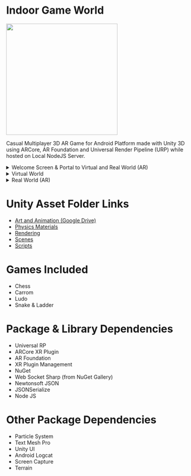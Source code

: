 # Indoor Game World

<p align="left">
  <img width="300" src="https://github.com/svhapp0249/Indoor-Game-World/blob/main/Images/0.%20App%20Icon.png">
</p>

Casual Multiplayer 3D AR Game for Android Platform made with Unity 3D using ARCore, AR Foundation and Universal Render Pipeline (URP) while hosted on Local NodeJS Server.

<details>
  <summary>Welcome Screen & Portal to Virtual and Real World (AR)</summary><br>
  <img src="https://github.com/svhapp0249/Indoor-Game-World/blob/main/Images/1.%20Welcome.jpg">
  <img src="https://github.com/svhapp0249/Indoor-Game-World/blob/main/Images/2.%20Portal.jpg">
</details>

<details>
  <summary>Virtual World</summary><br>
  <img src="https://github.com/svhapp0249/Indoor-Game-World/blob/main/Images/Virtual%20World/Virtual_0.jpg">
  <img src="https://github.com/svhapp0249/Indoor-Game-World/blob/main/Images/Virtual%20World/Virtual_1.jpg">
  <img src="https://github.com/svhapp0249/Indoor-Game-World/blob/main/Images/Virtual%20World/Virtual_2_Female.jpg">
  <img src="https://github.com/svhapp0249/Indoor-Game-World/blob/main/Images/Virtual%20World/Virtual_2_Male.jpg">
  <img src="https://github.com/svhapp0249/Indoor-Game-World/blob/main/Images/Virtual%20World/Virtual_3.jpg">
  <img src="https://github.com/svhapp0249/Indoor-Game-World/blob/main/Images/Virtual%20World/Virtual_4_Chess.jpg">
  <img src="https://github.com/svhapp0249/Indoor-Game-World/blob/main/Images/Virtual%20World/Virtual_5_Carrom.jpg">
  <img src="https://github.com/svhapp0249/Indoor-Game-World/blob/main/Images/Virtual%20World/Virtual_6_Ludo.jpg">
  <img src="https://github.com/svhapp0249/Indoor-Game-World/blob/main/Images/Virtual%20World/Virtual_7_S%26L.jpg">
  <img src="https://github.com/svhapp0249/Indoor-Game-World/blob/main/Images/Virtual%20World/Virtual_8_Sea.jpg">
</details>

<details>
  <summary>Real World (AR)</summary><br>
  <img src="https://github.com/svhapp0249/Indoor-Game-World/blob/main/Images/Real%20World%20(AR)/Real_0.jpg">
  <img src="https://github.com/svhapp0249/Indoor-Game-World/blob/main/Images/Real%20World%20(AR)/Real_1.jpg">
  <img src="https://github.com/svhapp0249/Indoor-Game-World/blob/main/Images/Real%20World%20(AR)/Real_2.jpg">
  <img src="https://github.com/svhapp0249/Indoor-Game-World/blob/main/Images/Real%20World%20(AR)/Real_3.jpg">
  <img src="https://github.com/svhapp0249/Indoor-Game-World/blob/main/Images/Real%20World%20(AR)/Real_4.jpg">
  <img src="https://github.com/svhapp0249/Indoor-Game-World/blob/main/Images/Real%20World%20(AR)/Real_5_Chess.jpg">
  <img src="https://github.com/svhapp0249/Indoor-Game-World/blob/main/Images/Real%20World%20(AR)/Real_6_Carrom.jpg">
  <img src="https://github.com/svhapp0249/Indoor-Game-World/blob/main/Images/Real%20World%20(AR)/Real_7_Ludo.jpg">
  <img src="https://github.com/svhapp0249/Indoor-Game-World/blob/main/Images/Real%20World%20(AR)/Real_8_S%26L.jpg">
</details>

# Unity Asset Folder Links
* [Art and Animation (Google Drive)](https://drive.google.com/file/d/1GIE2IiDRpwroOX72-cguQ-id4t5BPR7E/view?usp=share_link "Art and Animation")
* [Physics Materials](https://github.com/svhapp0249/Indoor-Game-World/tree/main/Unity%20App%20Assets/Physics/Materials "Physics Materials")
* [Rendering](https://github.com/svhapp0249/Indoor-Game-World/tree/main/Unity%20App%20Assets/Rendering "Rendering")
* [Scenes](https://github.com/svhapp0249/Indoor-Game-World/tree/main/Unity%20App%20Assets/Scenes "Scenes")
* [Scripts](https://github.com/svhapp0249/Indoor-Game-World/tree/main/Unity%20App%20Assets/Scripts "Scripts")

# Games Included
* Chess
* Carrom
* Ludo
* Snake & Ladder

# Package &amp; Library Dependencies
* Universal RP
* ARCore XR Plugin
* AR Foundation
* XR Plugin Management
* NuGet
* Web Socket Sharp (from NuGet Gallery)
* Newtonsoft JSON
* JSONSerialize
* Node JS

# Other Package Dependencies
* Particle System
* Text Mesh Pro
* Unity UI
* Android Logcat
* Screen Capture
* Terrain
